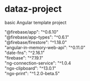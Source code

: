 # dataz-project
basic Angular template project


"@firebase/app": "^0.6.10" <br />
"@firebase/app-types": "^0.6.1" <br />
"@firebase/firestore": "^1.18.0" <br />
"angular-in-memory-web-api": "^0.11.0" <br />
"date-fns": "^2.16.1" <br />
"firebase": "^7.19.1" <br />
"ng-connection-service": "^1.0.4 <br />
"ngx-clipboard": "^13.0.1" <br />
"ngx-print": "^1.2.0-beta.5" <br />
